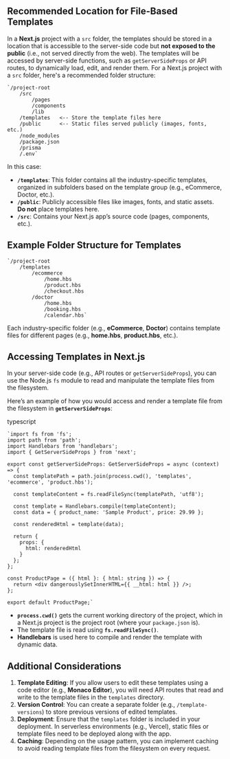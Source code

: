 ## Recommended Location for File-Based Templates

In a **Next.js** project with a `src` folder, the templates should be stored in a location that is accessible to the server-side code but **not exposed to the public** (i.e., not served directly from the web). The templates will be accessed by server-side functions, such as `getServerSideProps` or API routes, to dynamically load, edit, and render them.
For a Next.js project with a `src` folder, here's a recommended folder structure:

    `/project-root
        /src
            /pages
            /components
            /lib
        /templates   <-- Store the template files here
        /public      <-- Static files served publicly (images, fonts, etc.)
        /node_modules
        /package.json
        /prisma
        /.env`

In this case:

- **`/templates`**: This folder contains all the industry-specific templates, organized in subfolders based on the template group (e.g., eCommerce, Doctor, etc.).
- **`/public`**: Publicly accessible files like images, fonts, and static assets. **Do not** place templates here.
- **`/src`**: Contains your Next.js app’s source code (pages, components, etc.).

## Example Folder Structure for Templates

    `/project-root
        /templates
            /ecommerce
                /home.hbs
                /product.hbs
                /checkout.hbs
            /doctor
                /home.hbs
                /booking.hbs
                /calendar.hbs`

Each industry-specific folder (e.g., **eCommerce**, **Doctor**) contains template files for different pages (e.g., **home.hbs**, **product.hbs**, etc.).

## Accessing Templates in Next.js

In your server-side code (e.g., API routes or `getServerSideProps`), you can use the Node.js `fs` module to read and manipulate the template files from the filesystem.

Here’s an example of how you would access and render a template file from the filesystem in **`getServerSideProps`**:

typescript

    `import fs from 'fs';
    import path from 'path';
    import Handlebars from 'handlebars';
    import { GetServerSideProps } from 'next';

    export const getServerSideProps: GetServerSideProps = async (context) => {
      const templatePath = path.join(process.cwd(), 'templates', 'ecommerce', 'product.hbs');

      const templateContent = fs.readFileSync(templatePath, 'utf8');

      const template = Handlebars.compile(templateContent);
      const data = { product_name: 'Sample Product', price: 29.99 };

      const renderedHtml = template(data);

      return {
        props: {
          html: renderedHtml
        }
      };
    };

    const ProductPage = ({ html }: { html: string }) => {
      return <div dangerouslySetInnerHTML={{ __html: html }} />;
    };

    export default ProductPage;`

- **`process.cwd()`** gets the current working directory of the project, which in a Next.js project is the project root (where your `package.json` is).
- The template file is read using **`fs.readFileSync()`**.
- **Handlebars** is used here to compile and render the template with dynamic data.

## Additional Considerations

1.  **Template Editing**: If you allow users to edit these templates using a code editor (e.g., **Monaco Editor**), you will need API routes that read and write to the template files in the `templates` directory.
2.  **Version Control**: You can create a separate folder (e.g., `/template-versions`) to store previous versions of edited templates.
3.  **Deployment**: Ensure that the `templates` folder is included in your deployment. In serverless environments (e.g., Vercel), static files or template files need to be deployed along with the app.
4.  **Caching**: Depending on the usage pattern, you can implement caching to avoid reading template files from the filesystem on every request.
